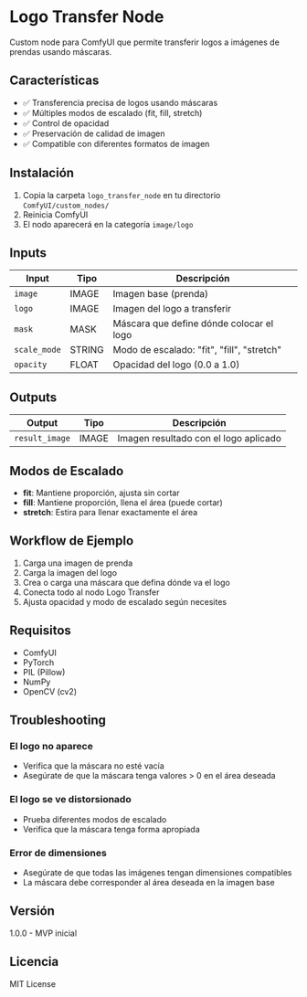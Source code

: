 # Logo Transfer Node

Custom node para ComfyUI que permite transferir logos a imágenes de prendas usando máscaras.

## Características

- ✅ Transferencia precisa de logos usando máscaras
- ✅ Múltiples modos de escalado (fit, fill, stretch)
- ✅ Control de opacidad
- ✅ Preservación de calidad de imagen
- ✅ Compatible con diferentes formatos de imagen

## Instalación

1. Copia la carpeta `logo_transfer_node` en tu directorio `ComfyUI/custom_nodes/`
2. Reinicia ComfyUI
3. El nodo aparecerá en la categoría `image/logo`

## Inputs

| Input | Tipo | Descripción |
|-------|------|-------------|
| `image` | IMAGE | Imagen base (prenda) |
| `logo` | IMAGE | Imagen del logo a transferir |
| `mask` | MASK | Máscara que define dónde colocar el logo |
| `scale_mode` | STRING | Modo de escalado: "fit", "fill", "stretch" |
| `opacity` | FLOAT | Opacidad del logo (0.0 a 1.0) |

## Outputs

| Output | Tipo | Descripción |
|--------|------|-------------|
| `result_image` | IMAGE | Imagen resultado con el logo aplicado |

## Modos de Escalado

- **fit**: Mantiene proporción, ajusta sin cortar
- **fill**: Mantiene proporción, llena el área (puede cortar)
- **stretch**: Estira para llenar exactamente el área

## Workflow de Ejemplo

1. Carga una imagen de prenda
2. Carga la imagen del logo
3. Crea o carga una máscara que defina dónde va el logo
4. Conecta todo al nodo Logo Transfer
5. Ajusta opacidad y modo de escalado según necesites

## Requisitos

- ComfyUI
- PyTorch
- PIL (Pillow)
- NumPy
- OpenCV (cv2)

## Troubleshooting

### El logo no aparece
- Verifica que la máscara no esté vacía
- Asegúrate de que la máscara tenga valores > 0 en el área deseada

### El logo se ve distorsionado
- Prueba diferentes modos de escalado
- Verifica que la máscara tenga forma apropiada

### Error de dimensiones
- Asegúrate de que todas las imágenes tengan dimensiones compatibles
- La máscara debe corresponder al área deseada en la imagen base

## Versión

1.0.0 - MVP inicial

## Licencia

MIT License
